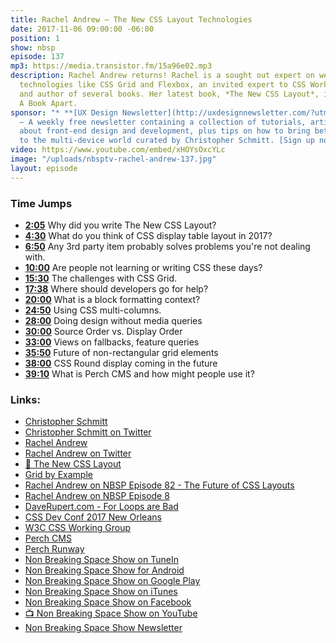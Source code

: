 ```yaml
---
title: Rachel Andrew — The New CSS Layout Technologies
date: 2017-11-06 09:00:00 -06:00
position: 1
show: nbsp
episode: 137
mp3: https://media.transistor.fm/15a96e02.mp3
description: Rachel Andrew returns! Rachel is a sought out expert on web design layout
  technologies like CSS Grid and Flexbox, an invited expert to CSS Working Group,
  and author of several books. Her latest book, *The New CSS Layout*, is out now from
  A Book Apart.
sponsor: "* **[UX Design Newsletter](http://uxdesignnewsletter.com/?utm_source=nbsptv137&utm_medium=podcast&utm_campaign=uxdesignnewsletter)**
  — A weekly free newsletter containing a collection of tutorials, articles, and videos
  about front-end design and development, plus tips on how to bring better engagement
  to the multi-device world curated by Christopher Schmitt. [Sign up now!](http://uxdesignnewsletter.com/?utm_source=nbsptv137&utm_medium=podcast&utm_campaign=uxdesignnewsletter)"
video: https://www.youtube.com/embed/xHOYsOxcYLc
image: "/uploads/nbsptv-rachel-andrew-137.jpg"
layout: episode
---
```


### Time Jumps


* **[2:05](https://goodstuff.fm/nbsp/137#t=2:05)** Why did you write The New CSS Layout?
* **[4:30](https://goodstuff.fm/nbsp/137#t=4:30)** What do you think of CSS display table layout in 2017?
* **[6:50](https://goodstuff.fm/nbsp/137#t=6:50)** Any 3rd party item probably solves problems you're not dealing with.
* **[10:00](https://goodstuff.fm/nbsp/137#t=10:00)** Are people not learning or writing CSS these days?
* **[15:30](https://goodstuff.fm/nbsp/137#t=15:30)** The challenges with CSS Grid.
* **[17:38](https://goodstuff.fm/nbsp/137#t=17:38)** Where should developers go for help?
* **[20:00](https://goodstuff.fm/nbsp/137#t=20:00)** What is a block formatting context?
* **[24:50](https://goodstuff.fm/nbsp/137#t=24:50)** Using CSS multi-columns.
* **[28:00](https://goodstuff.fm/nbsp/137#t=28:00)** Doing design without media queries
* **[30:00](https://goodstuff.fm/nbsp/137#t=30:00)** Source Order vs. Display Order
* **[33:00](https://goodstuff.fm/nbsp/137#t=33:00)** Views on fallbacks, feature queries
* **[35:50](https://goodstuff.fm/nbsp/137#t=35:50)** Future of non-rectangular grid elements
* **[38:00](https://goodstuff.fm/nbsp/137#t=38:00)** CSS Round display coming in the future
* **[39:10](https://goodstuff.fm/nbsp/137#t=39:10)** What is Perch CMS and how might people use it?


### Links:

* [Christopher Schmitt](http://Christopher.org)
* [Christopher Schmitt on Twitter](https://twitter.com/teleject)
* [Rachel Andrew](https://rachelandrew.co.uk/)
* [Rachel Andrew on Twitter](https://twitter.com/rachelandrew)
* [📘 The New CSS Layout](https://abookapart.com/products/the-new-css-layout)
* [Grid by Example](https://gridbyexample.com/)
* [Rachel Andrew on NBSP Episode 82 - The Future of CSS Layouts](https://goodstuff.fm/nbsp/82)
* [Rachel Andrew on NBSP Episode 8](https://goodstuff.fm/nbsp/8)
* [DaveRupert.com - For Loops are Bad](https://daverupert.com/2017/10/for-of-loops-are-bad/)
* [CSS Dev Conf 2017 New Orleans](http://2017.cssdevconf.com)
* [W3C CSS Working Group](https://www.w3.org/Style/CSS/members.en.php3)
* [Perch CMS](https://grabaperch.com)
* [Perch Runway](https://perchrunway.com)
* [Non Breaking Space Show on TuneIn](http://tunein.com/radio/Non-Breaking-Space-Show-p885155/)
* [Non Breaking Space Show for Android](http://subscribeonandroid.com/feeds.goodstuff.fm/nbsp)
* [Non Breaking Space Show on Google Play](https://playmusic.app.goo.gl/?ibi=com.google.PlayMusic&isi=691797987&ius=googleplaymusic&link=https://play.google.com/music/m/Iw5ik6iwalo5vmda5rqyrotdney?t%3DNon_Breaking_Space_Show%26pcampaignid%3DMKT-na-all-co-pr-mu-pod-16)
* [Non Breaking Space Show on iTunes](https://itunes.apple.com/ca/podcast/non-breaking-space-show/id507162981?mt=2&ign-mpt=uo%3D4)
* [Non Breaking Space Show on Facebook](https://www.facebook.com/nbsptv)
* [📺 Non Breaking Space Show on YouTube](https://www.youtube.com/channel/UC--mqA75V3CM8hxId0l7e_g?sub_confirmation=1)
* [Non Breaking Space Show Newsletter](http://newsletter.nonbreakingspace.tv/)
